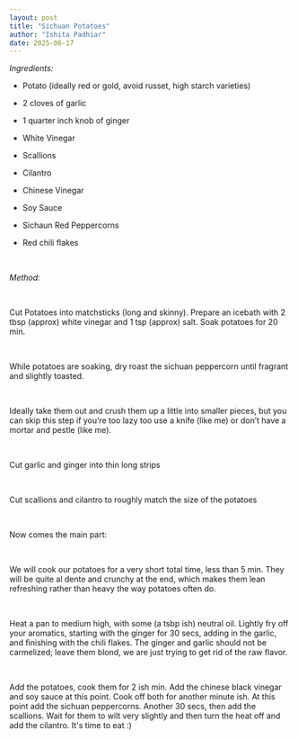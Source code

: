 ```yaml
---
layout: post
title: "Sichuan Potatoes"
author: "Ishita Padhiar"
date: 2025-06-17
---
```


_Ingredients:_
<br>
- Potato (ideally red or gold, avoid russet, high starch varieties)

- 2 cloves of garlic

- 1 quarter inch knob of ginger

- White Vinegar

- Scallions

- Cilantro

- Chinese Vinegar

- Soy Sauce

- Sichaun Red Peppercorns

- Red chili flakes

<br>

_Method:_

<br>

Cut Potatoes into matchsticks (long and skinny). Prepare an icebath with 2 tbsp (approx) white vinegar and 1 tsp (approx) salt. Soak potatoes for 20 min.

<br>

While potatoes are soaking, dry roast the sichuan peppercorn until fragrant and slightly toasted. 

<br>

Ideally take them out and crush them up a little into smaller pieces, but you can skip this step if you’re too lazy too use a knife (like me) or don’t have a mortar and pestle (like me).

<br>

Cut garlic and ginger into thin long strips

<br>

Cut scallions and cilantro to roughly match the size of the potatoes 

<br>

Now comes the main part:

<br>

We will cook our potatoes for a very short total time, less than 5 min. They will be quite al dente and crunchy at the end, which makes them lean refreshing rather than heavy the way potatoes often do.

<br>

Heat a pan to medium high, with some (a tsbp ish) neutral oil. Lightly fry off your aromatics, starting with the ginger for 30 secs, adding in the garlic, and finishing with the chili flakes. The ginger and garlic should not be carmelized; leave them blond, we are just trying to get rid of the raw flavor. 

<br>

Add the potatoes, cook them for 2 ish min. Add the chinese black vinegar and soy sauce at this point. Cook off both for another minute ish. At this point add the sichuan peppercorns. Another 30 secs, then add the scallions. Wait for them to wilt very slightly and then turn the heat off and add the cilantro. It's time to eat :)
